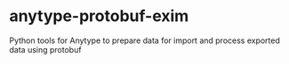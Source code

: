 # anytype-protobuf-exim
Python tools for Anytype to prepare data for import and process exported data using protobuf
